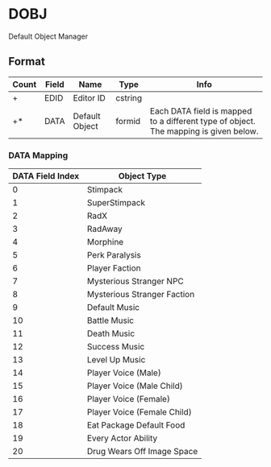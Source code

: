 DOBJ
====

Default Object Manager

## Format

Count | Field | Name | Type | Info
------|-------|------|------|-----
+ | EDID | Editor ID | cstring |
+* | DATA | Default Object | formid | Each DATA field is mapped to a different type of object. The mapping is given below.

### DATA Mapping

DATA Field Index | Object Type
-----------------|------------
0 | Stimpack
1 | SuperStimpack
2 | RadX
3 | RadAway
4 | Morphine
5 | Perk Paralysis
6 | Player Faction
7 | Mysterious Stranger NPC
8 | Mysterious Stranger Faction
9 | Default Music
10 | Battle Music
11 | Death Music
12 | Success Music
13 | Level Up Music
14 | Player Voice (Male)
15 | Player Voice (Male Child)
16 | Player Voice (Female)
17 | Player Voice (Female Child)
18 | Eat Package Default Food
19 | Every Actor Ability
20 | Drug Wears Off Image Space
